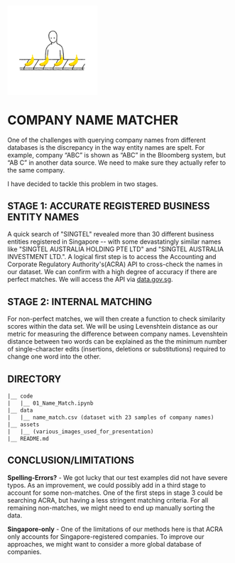 <img src="./assets/sorting.gif" align="center" width="40%" margin="0" ></img> 

# COMPANY NAME MATCHER
One of the challenges with querying company names from different databases is the discrepancy in the way entity names are spelt. For example, company “ABC” is shown as “ABC” in the Bloomberg system, but “AB C” in another data source. We need to make sure they actually refer to the same company.

I have decided to tackle this problem in two stages.

## STAGE 1:  ACCURATE REGISTERED BUSINESS ENTITY NAMES
A quick search of "SINGTEL" revealed more than 30 different business entities registered in Singapore -- with some devastatingly similar names like "SINGTEL AUSTRALIA HOLDING PTE LTD" and "SINGTEL AUSTRALIA INVESTMENT LTD.". A logical first step is to access the Accounting and Corporate Regulatory Authority's(ACRA) API to cross-check the names in our dataset. We can confirm with a high degree of accuracy if there are perfect matches. We will access the API via [data.gov.sg](https://data.gov.sg/dataset/entities-with-unique-entity-number).


## STAGE 2: INTERNAL MATCHING
For non-perfect matches, we will then create a function to check similarity scores within the data set. We will be using Levenshtein distance as our metric for measuring the difference between company names. Levenshtein distance between two words can be explained as the the minimum number of single-character edits (insertions, deletions or substitutions) required to change one word into the other.

## DIRECTORY

```
|__ code
|   |__ 01_Name_Match.ipynb  
|__ data
|   |__ name_match.csv (dataset with 23 samples of company names)
|__ assets
|   |__ (various_images_used_for_presentation)
|__ README.md
```


## CONCLUSION/LIMITATIONS
**Spelling-Errors?** - We got lucky that our test examples did not have severe typos. As an improvement, we could possibly add in a third stage to account for some non-matches. One of the first steps in stage 3 could be searching ACRA, but having a less stringent matching criteria. For all remaining non-matches, we might need to end up manually sorting the data.

**Singapore-only** - One of the limitations of our methods here is that ACRA only accounts for Singapore-registered companies. To improve our approaches, we might want to consider a more global database of companies.
